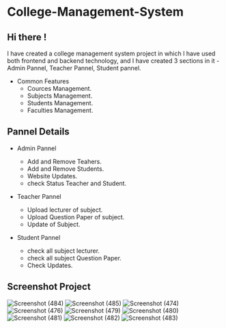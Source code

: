 # College-Management-System
## Hi there !
I have created a college management system project in which I have used both frontend and backend technology, and  I have created 3 sections in it -Admin Pannel, Teacher Pannel, Student pannel.


 * Common Features 
      * Cources Management.
      * Subjects Management.
      * Students Management.
      * Faculties Management. 
  
<h2>Pannel Details</h2>
  
 * Admin Pannel
      * Add and Remove Teahers.
      * Add and Remove Students.
      * Website Updates.
      * check Status Teacher and Student. 

 * Teacher Pannel
      * Upload lecturer of subject.
      * Upload Question Paper of subject.
      * Update of Subject.  
     
 * Student Pannel
      * check all subject lecturer.
      * check all subject Question Paper.
      * Check Updates.
        
 <h2>Screenshot Project</h2>

![Screenshot (484)](https://github.com/juyalyogesh/college-management-system/assets/140688498/f9fb2a17-14de-4ccb-9a46-b2e942c98548)
![Screenshot (485)](https://github.com/juyalyogesh/college-management-system/assets/140688498/e2cd8f5a-c801-44c3-8ca4-f20bb685ccf2)
![Screenshot (474)](https://github.com/juyalyogesh/college-management-system/assets/140688498/3c0a8670-d446-4670-960f-f90a13b64b7f)
![Screenshot (476)](https://github.com/juyalyogesh/college-management-system/assets/140688498/516589d1-e93d-47c7-9257-504471d1cf7d)
![Screenshot (479)](https://github.com/juyalyogesh/college-management-system/assets/140688498/7f12c0cc-d069-4965-aa8b-9889ac99ac9b)
![Screenshot (480)](https://github.com/juyalyogesh/college-management-system/assets/140688498/b7803a7f-e362-490b-bcb2-c3c2cb270e24)
![Screenshot (481)](https://github.com/juyalyogesh/college-management-system/assets/140688498/8efda337-4519-4a5d-bc75-8e88959f2d9e)
![Screenshot (482)](https://github.com/juyalyogesh/college-management-system/assets/140688498/07445c14-740c-4dc8-b3af-6c85d7ccd32f)
![Screenshot (483)](https://github.com/juyalyogesh/college-management-system/assets/140688498/45ec2751-eba5-42ef-8d5c-5c4f1d3905ef)

